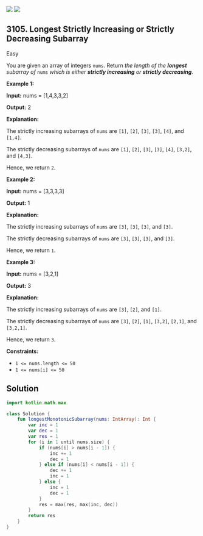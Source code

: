 [![](https://img.shields.io/github/stars/javadev/LeetCode-in-Kotlin?label=Stars&style=flat-square)](https://github.com/javadev/LeetCode-in-Kotlin)
[![](https://img.shields.io/github/forks/javadev/LeetCode-in-Kotlin?label=Fork%20me%20on%20GitHub%20&style=flat-square)](https://github.com/javadev/LeetCode-in-Kotlin/fork)

## 3105\. Longest Strictly Increasing or Strictly Decreasing Subarray

Easy

You are given an array of integers `nums`. Return _the length of the **longest** subarray of_ `nums` _which is either **strictly increasing** or **strictly decreasing**_.

**Example 1:**

**Input:** nums = [1,4,3,3,2]

**Output:** 2

**Explanation:**

The strictly increasing subarrays of `nums` are `[1]`, `[2]`, `[3]`, `[3]`, `[4]`, and `[1,4]`.

The strictly decreasing subarrays of `nums` are `[1]`, `[2]`, `[3]`, `[3]`, `[4]`, `[3,2]`, and `[4,3]`.

Hence, we return `2`.

**Example 2:**

**Input:** nums = [3,3,3,3]

**Output:** 1

**Explanation:**

The strictly increasing subarrays of `nums` are `[3]`, `[3]`, `[3]`, and `[3]`.

The strictly decreasing subarrays of `nums` are `[3]`, `[3]`, `[3]`, and `[3]`.

Hence, we return `1`.

**Example 3:**

**Input:** nums = [3,2,1]

**Output:** 3

**Explanation:**

The strictly increasing subarrays of `nums` are `[3]`, `[2]`, and `[1]`.

The strictly decreasing subarrays of `nums` are `[3]`, `[2]`, `[1]`, `[3,2]`, `[2,1]`, and `[3,2,1]`.

Hence, we return `3`.

**Constraints:**

*   `1 <= nums.length <= 50`
*   `1 <= nums[i] <= 50`

## Solution

```kotlin
import kotlin.math.max

class Solution {
    fun longestMonotonicSubarray(nums: IntArray): Int {
        var inc = 1
        var dec = 1
        var res = 1
        for (i in 1 until nums.size) {
            if (nums[i] > nums[i - 1]) {
                inc += 1
                dec = 1
            } else if (nums[i] < nums[i - 1]) {
                dec += 1
                inc = 1
            } else {
                inc = 1
                dec = 1
            }
            res = max(res, max(inc, dec))
        }
        return res
    }
}
```